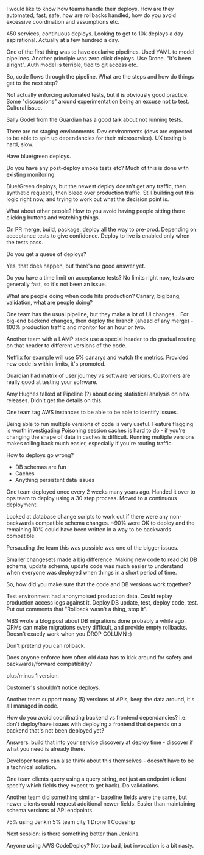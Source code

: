 I would like to know how teams handle their deploys. How are they
automated, fast, safe, how are rollbacks handled, how do you avoid
excessive coordination and assumptions etc.

450 services, continuous deploys. Looking to get to 10k deploys a
day aspirational. Actually at a few hundred a day. 

One of the first thing was to have declarive pipelines. Used YAML to
model pipelines.
Another principle was zero click deploys. Use Drone. "It's been
alright". Auth model is terrible, tied to git access etc.

So, code flows through the pipeline. What are the steps and how do
things get to the next step?

Not actually enforcing automated tests, but it is obviously good
practice.
Some "discussions" around experimentation being an excuse not to
test. Cultural issue.

Sally Godel from the Guardian has a good talk about not running tests.

There are no staging environments. Dev environments (devs are expected
to be able to spin up dependancies for their microservice). UX testing
is hard, slow.

Have blue/green deploys.

Do you have any post-deploy smoke tests etc? Much of this is done with
existing monitoring.

Blue/Green deploys, but the newest deploy doesn't get any traffic,
then synthetic requests, then bleed over production traffic. Still
building out this logic right now, and trying to work out what the
decision point is.

What about other people? How to you avoid having people sitting there
clicking buttons and watching things.

On PR merge, build, package, deploy all the way to pre-prod. Depending
on acceptance tests to give confidence. Deploy to live is enabled only
when the tests pass.

Do you get a queue of deploys?

Yes, that does happen, but there's no good answer yet.

Do you have a time limit on acceptance tests? No limits right now,
tests are generally fast, so it's not been an issue.

What are people doing when code hits production? Canary, big bang,
validation, what are people doing?

One team has the usual pipeline, but they make a lot of UI changes...
For big-end backend changes, then deploy the branch (ahead of any
merge) - 100% production traffic and monitor for an hour or two.

Another team with a LAMP stack use a special header to do gradual
routing on that header to different versions of the code.

Netflix for example will use 5% canarys and watch the
metrics. Provided new code is within limits, it's promoted.

Guardian had matrix of user journey vs software versions. Customers
are really good at testing your sofrware.

Amy Hughes talked at Pipeline (?) about doing statistical analysis on
new releases. Didn't get the details on this.

One team tag AWS instances to be able to be able to identify issues.

Being able to run multiple versions of code is very useful.
Feature flagging is worth investigating
Poisoning session caches is hard to do - if you're changing the shape
of data in caches is difficult.
Running multiple versions makes rolling back much easier, especially
if you're routing traffic.

How to deploys go wrong?

- DB schemas are fun
- Caches
- Anything persistent data issues

One team deployed once every 2 weeks many years ago. Handed it over to
ops team to deploy using a 30 step process. Moved to a continuous
deployment.

Looked at database change scripts to work out if there were any
non-backwards compatible schema changes. ~90% were OK to deploy and
the remaining 10% could have been written in a way to be backwards
compatible.

Persauding the team this was possible was one of the bigger issues.

Smaller changesets made a big difference. Making new code to read old
DB schema, update schema, update code was much easier to understand
when everyone was deployed when things in a short period of time.

So, how did you make sure that the code and DB versions work together?

Test environment had anonymoised production data. Could replay
production access logs against it. Deploy DB update, test, deploy
code, test.
Put out comments that "Rollback wasn't a thing, stop it".

MBS wrote a blog post about DB migrations done probably a while ago.
ORMs can make migrations every difficult, and provide empty
rollbacks. Doesn't exactly work when you DROP COLUMN :)

Don't pretend you can rollback.

Does anyone enforce how often old data has to kick around for safety
and backwards/forward compatibility?

plus/minus 1 version.

Customer's shouldn't notice deploys.

Another team support many (5) versions of APIs, keep the data around,
it's all managed in code.

How do you avoid coordinating backend vs frontend dependancies?
i.e. don't deploy/have issues with deploying a frontend that depends
on a backend that's not been deployed yet?

Answers: build that into your service discovery at deploy time -
discover if what you need is already there.

Developer teams can also think about this themselves - doesn't have to
be a technical solution.

One team clients query using a query string, not just an endpoint
(client specify which fields they expect to get back). Do validations.

Another team did something similar - baseline fields were the same,
but newer clients could request additional newer fields. Easier than
maintaining schema versions of API endpoints.

75% using Jenkin
5% team city
1 Drone
1 Codeship

Next session: is there something better than Jenkins.

Anyone using AWS CodeDeploy? Not too bad, but invocation is a bit nasty.
